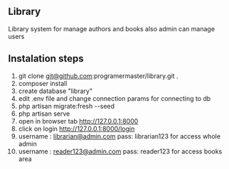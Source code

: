 ## Library

Library system for manage authors and books also admin can manage users 

## Instalation steps
1. git clone git@github.com:programermaster/library.git .
2. composer install
3. create database "library"
4. edit .env file and change connection params for connecting to db
5. php artisan migrate:fresh --seed
6. php artisan serve
7. open in browser tab http://127.0.0.1:8000
8. click on login http://127.0.0.1:8000/login
9. username : librarian@admin.com    pass: librarian123  for access whole admin
10. username : reader123@admin.com    pass: reader123  for access books area
